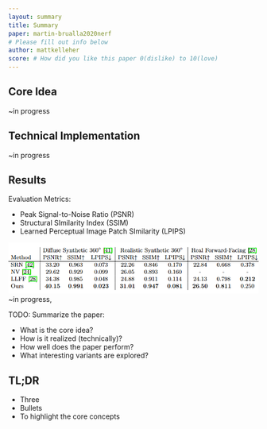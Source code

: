 ```yaml
---
layout: summary
title: Summary
paper: martin-brualla2020nerf
# Please fill out info below
author: mattkelleher
score: # How did you like this paper 0(dislike) to 10(love)
---
```


## Core Idea
~in progress
## Technical Implementation
~in progress
## Results

Evaluation Metrics:
- Peak Signal-to-Noise Ratio (PSNR) 
- Structural SImilarity Index (SSIM)
- Learned Perceptual Image Patch SImilarity (LPIPS)  

<img src="mildenhall2020nerf_1_results.PNG" width="815" />
~in progress,

TODO: Summarize the paper:
* What is the core idea?
* How is it realized (technically)?
* How well does the paper perform?
* What interesting variants are explored?

## TL;DR
* Three
* Bullets
* To highlight the core concepts
